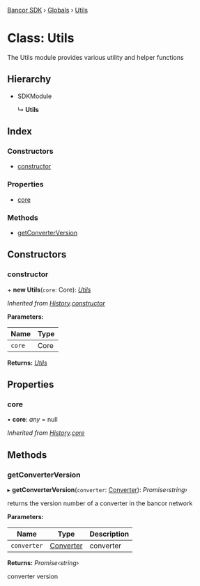 [Bancor SDK](../README.md) › [Globals](../globals.md) › [Utils](utils.md)

# Class: Utils

The Utils module provides various utility and helper functions

## Hierarchy

* SDKModule

  ↳ **Utils**

## Index

### Constructors

* [constructor](utils.md#constructor)

### Properties

* [core](utils.md#core)

### Methods

* [getConverterVersion](utils.md#getconverterversion)

## Constructors

###  constructor

\+ **new Utils**(`core`: Core): *[Utils](utils.md)*

*Inherited from [History](history.md).[constructor](history.md#constructor)*

**Parameters:**

Name | Type |
------ | ------ |
`core` | Core |

**Returns:** *[Utils](utils.md)*

## Properties

###  core

• **core**: *any* = null

*Inherited from [History](history.md).[core](history.md#core)*

## Methods

###  getConverterVersion

▸ **getConverterVersion**(`converter`: [Converter](../interfaces/converter.md)): *Promise‹string›*

returns the version number of a converter in the bancor network

**Parameters:**

Name | Type | Description |
------ | ------ | ------ |
`converter` | [Converter](../interfaces/converter.md) | converter  |

**Returns:** *Promise‹string›*

converter version
